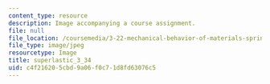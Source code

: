 ```yaml
---
content_type: resource
description: Image accompanying a course assignment.
file: null
file_location: /coursemedia/3-22-mechanical-behavior-of-materials-spring-2008/c4f216205cbd9a06f0c71d8fd63076c5_superlastic_3_34.jpg
file_type: image/jpeg
resourcetype: Image
title: superlastic_3_34
uid: c4f21620-5cbd-9a06-f0c7-1d8fd63076c5
---
```

